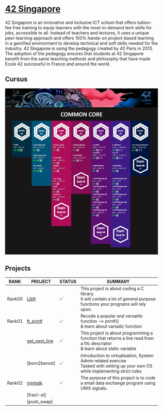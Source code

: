 # [42 Singapore]
42 Singapore is an innovative and inclusive ICT school that offers tuition-fee free training to equip learners with the most-in-demand tech skills for jobs, accessible to all. Instead of teachers and lectures, it uses a unique peer-learning approach and offers 100% hands-on project-based learning in a gamified environment to develop technical and soft skills needed for the industry. 42 Singapore is using the pedagogy created by 42 Paris in 2013. The adoption of the pedagogy ensures that students at 42 Singapore benefit from the same teaching methods and philosophy that have made Ecole 42 successful in France and around the world.
## Cursus
![Common Core](./CommonCore.jpg)   

## Projects
| RANK | PROJECT | STATUS | SUMMARY |
| ---- | ------- | ------ | ------- |
| Rank00 | [Libft] | ✅ | This project is about coding a C library. <br> It will contain a lot of general purpose functions your programs will rely upon.
| Rank01 | [ft_printf] | ✅ | Recode a popular and versatile function --> printf() <br> & learn about variadic function |
|  | [get_next_line] | ✅ | This project is about programming a function that returns a line read from a filc descriptor <br> & learn about static variable |
|  | [born2beroot] | ✅ | Introduction to virtualisation, System Admin related exercise <br> Tasked with setting up your own OS while implementing strict rules |
| Rank02 | [minitalk] | ✅ | The purpose of this project is to code a small data exchange program using UNIX signals. |
|  | [fract-ol] | |
|  | [push_swap] |   |



[//]: # 
   [42 Singapore]: <https://www.42singapore.sg>
   [Libft]: <https://github.com/hoobird/Libft>
   [ft_printf]: <https://github.com/hoobird/ft_printf>
   [get_next_line]: <https://github.com/hoobird/get_next_line>
   [minitalk]: <https://github.com/hoobird/minitalk>




